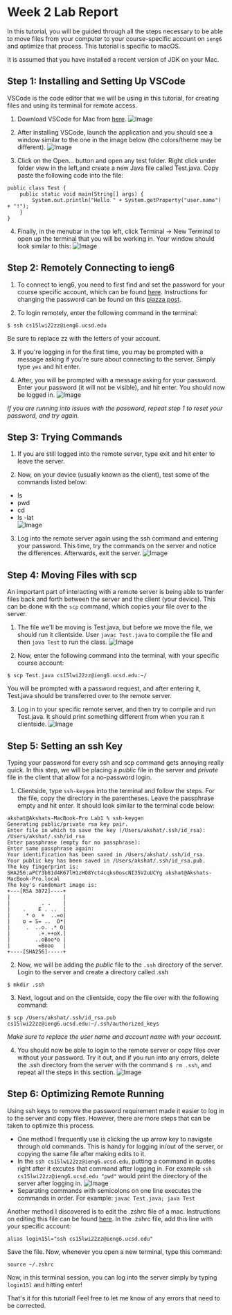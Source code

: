 # Week 2 Lab Report

In this tutorial, you will be guided through all the steps necessary to be able to move files from your computer to your course-specific account on `ieng6` and optimize that process. This tutorial is specific to macOS.

It is assumed that you have installed a recent version of JDK on your Mac.

## Step 1: Installing and Setting Up VSCode

VSCode is the code editor that we will be using in this tutorial, for creating files and using its terminal for remote access.

1. Download VSCode for Mac from [here](https://code.visualstudio.com/download).
![Image](1_1.png)

2. After installing VSCode, launch the application and you should see a window similar to the one in the image below (the colors/theme may be different).
![Image](1_2.png)

3. Click on the Open... button and open any test folder. Right click under folder view in the left,and create a new Java file called Test.java. Copy paste the following code into the file:

```
public class Test {
    public static void main(String[] args) {
        System.out.println("Hello " + System.getProperty("user.name") + "!");
    }
}
```
4. Finally, in the menubar in the top left, click Terminal -> New Terminal to open up the terminal that you will be working in. Your window should look similar to this:
![Image](1_4.png)

## Step 2: Remotely Connecting to ieng6

1. To connect to ieng6, you need to first find and set the password for your course specific account, which can be found [here](https://sdacs.ucsd.edu/~icc/index.php). Instructions for changing the password can be found on this [piazza post](https://piazza.com/class/kxs0toocqhv4og?cid=54).

2. To login remotely, enter the following command in the terminal:
```
$ ssh cs15lwi22zz@ieng6.ucsd.edu
```
Be sure to replace zz with the letters of your account.

3. If you're logging in for the first time, you may be prompted with a message asking if you're sure about connecting to the server. Simply type `yes` and hit enter.

4. After, you will be prompted with a message asking for your password. Enter your password (it will not be visible), and hit enter. You should now be logged in.
![Image](2_4.png)

*If you are running into issues with the password, repeat step 1 to reset your password, and try again.*

## Step 3: Trying Commands

1. If you are still logged into the remote server, type exit and hit enter to leave the server.

2. Now, on your device (usually known as the client), test some of the commands listed below:
* ls
* pwd
* cd
* ls -lat  
![Image](3_2.png)

3. Log into the remote server again using the ssh command and entering your password. This time, try the commands on the server and notice the differences. Afterwards, exit the server.
![Image](3_3.png)

## Step 4: Moving Files with scp

An important part of interacting with a remote server is being able to tranfer files back and forth between the server and the client (your device). This can be done with the `scp` command, which copies your file over to the server.

1. The file we'll be moving is Test.java, but before we move the file, we should run it clientside. User `javac Test.java` to compile the file and then `java Test` to run the class.
![Image](4_1.png)

2. Now, enter the following command into the terminal, with your specific course account:
```
$ scp Test.java cs15lwi22zz@ieng6.ucsd.edu:~/
```
You will be prompted with a password request, and after entering it, Test.java should be transferred over to the remote server.

3. Log in to your specific remote server, and then try to compile and run Test.java. It should print something different from when you ran it clientside.
![Image](4_3.png)

## Step 5: Setting an ssh Key

Typing your password for every ssh and scp command gets annoying really quick. In this step, we will be placing a *public* file in the server and *private* file in the client that allow for a no-password login.

1. Clientside, type `ssh-keygen` into the terminal and follow the steps. For the file, copy the directory in the parentheses. Leave the passphrase empty and hit enter. It should look similar to the terminal code below:
```
akshat@Akshats-MacBook-Pro Lab1 % ssh-keygen
Generating public/private rsa key pair.
Enter file in which to save the key (/Users/akshat/.ssh/id_rsa): /Users/akshat/.ssh/id_rsa
Enter passphrase (empty for no passphrase): 
Enter same passphrase again: 
Your identification has been saved in /Users/akshat/.ssh/id_rsa.
Your public key has been saved in /Users/akshat/.ssh/id_rsa.pub.
The key fingerprint is:
SHA256:aPCY3b81d4K67lH1zHO8Yct4cqks0oscNI35V2uUCYg akshat@Akshats-MacBook-Pro.local
The key's randomart image is:
+---[RSA 3072]----+
|                 |
|          . .    |
|    .    E . ..  |
|     * o  +  ..=o|
|    o = S= ..  O*|
|     .  ..o. .* O|
|         .+.++oX.|
|        ..oBoo*o |
|         =Booo   |
+----[SHA256]-----+
```

2. Now, we will be adding the *public* file to the `.ssh` directory of the server. Login to the server and create a directory called .ssh
```
$ mkdir .ssh
```

3. Next, logout and on the clientside, copy the file over with the following command:
```
$ scp /Users/akshat/.ssh/id_rsa.pub cs15lwi22zz@ieng6.ucsd.edu:~/.ssh/authorized_keys
```
*Make sure to replace the user name and account name with your account.*

4. You should now be able to login to the remote server or copy files over without your password. Try it out, and if you run into any errors, delete the .ssh directory from the server with the command `$ rm .ssh`, and repeat all the steps in this section.
![Image](5_4.png)

## Step 6: Optimizing Remote Running
Using ssh keys to remove the password requirement made it easier to log in to the server and copy files. However, there are more steps that can be taken to optimize this process. 

* One method I frequently use is clicking the up arrow key to navigate through old commands. This is handy for logging in/out of the server, or copying the same file after making edits to it.
* In the `ssh cs15lwi22zz@ieng6.ucsd.edu`, putting a command in quotes right after it excutes that command after logging in. For example `ssh cs15lwi22zz@ieng6.ucsd.edu "pwd"` would print the directory of the server after logging in.
![Image](6_1.png)
* Separating commands with semicolons on one line executes the commands in order. For example: `javac Test.java; java Test`

Another method I discovered is to edit the .zshrc file of a mac. Instructions on editing this file can be found [here](https://stackoverflow.com/questions/36157663/editing-the-zshrc-file). In the .zshrc file, add this line with your specific account:
```
alias login15l="ssh cs15lwi22zz@ieng6.ucsd.edu"
```

Save the file. Now, whenever you open a new terminal, type this command:
```
source ~/.zshrc
```

Now, in this terminal session, you can log into the server simply by typing `login15l` and hitting enter!


That's it for this tutorial! Feel free to let me know of any errors that need to be corrected.


